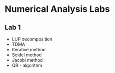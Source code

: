 # Numerical Analysis Labs

## Lab 1
- LUP decomposition
- TDMA
- Iterative method
- Seidel method
- Jacobi method
- QR - algorithm

